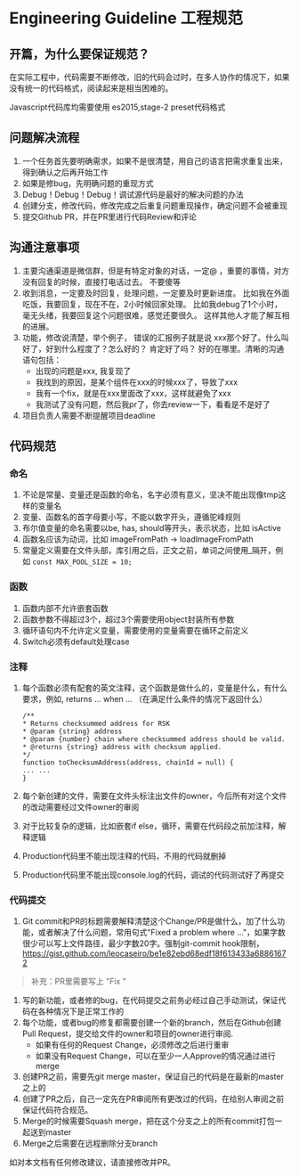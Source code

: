# Engineering Guideline 工程规范

## 开篇，为什么要保证规范？
在实际工程中，代码需要不断修改，旧的代码会过时，在多人协作的情况下，如果没有统一的代码格式，阅读起来是相当困难的。

Javascript代码库均需要使用 es2015,stage-2 preset代码格式

## 问题解决流程
1. 一个任务首先要明确需求，如果不是很清楚，用自己的语言把需求重复出来，得到确认之后再开始工作
1. 如果是修bug，先明确问题的重现方式
1. Debug！Debug！Debug！调试源代码是最好的解决问题的办法
1. 创建分支，修改代码，修改完成之后重复问题重现操作，确定问题不会被重现
1. 提交Github  PR，并在PR里进行代码Review和评论

## 沟通注意事项
1. 主要沟通渠道是微信群，但是有特定对象的对话，一定@ ，重要的事情，对方没有回复的时候，直接打电话过去。 不要傻等
1. 收到消息，一定要及时回复，处理问题，一定要及时更新进度。 比如我在外面吃饭，我要回复，现在不在，2小时候回家处理。 比如我debug了1个小时，毫无头绪，我要回复这个问题很难，感觉还要很久。 这样其他人才能了解互相的进展。
1. 功能，修改说清楚，举个例子， 错误的汇报例子就是说 xxx那个好了。什么叫好了，好到什么程度了？怎么好的？ 肯定好了吗？ 好的在哪里。清晰的沟通语句包括：
    - 出现的问题是xxx, 我复现了
    - 我找到的原因，是某个组件在xxx的时候xxx了，导致了xxx
    - 我有一个fix，就是在xxx里面改了xxx，这样就避免了xxx
    - 我测试了没有问题，然后我pr了，你去review一下，看看是不是好了
1. 项目负责人需要不断提醒项目deadline

## 代码规范
### 命名
1. 不论是常量、变量还是函数的命名，名字必须有意义，坚决不能出现像tmp这样的变量名
1. 变量、函数名的首字母要小写，不能以数字开头，遵循驼峰规则
1. 布尔值变量的命名需要以be, has, should等开头，表示状态，比如 isActive
1. 函数名应该为动词，比如 imageFromPath -> loadImageFromPath
1. 常量定义需要在文件头部，库引用之后，正文之前，单词之间使用_隔开，例如
    `const MAX_POOL_SIZE = 10;`

### 函数
1. 函数内部不允许嵌套函数
1. 函数参数不得超过3个，超过3个需要使用object封装所有参数
1. 循环语句内不允许定义变量，需要使用的变量需要在循环之前定义
1. Switch必须有default处理case

### 注释
1. 每个函数必须有配套的英文注释，这个函数是做什么的，变量是什么，有什么要求，例如, returns ... when ... （在满足什么条件的情况下返回什么）
    ```
    /**
    * Returns checksummed address for RSK
    * @param {string} address
    * @param {number} chain where checksummed address should be valid.
    * @returns {string} address with checksum applied.
    */
    function toChecksumAddress(address, chainId = null) {
    ... ...
    }
    ```

1. 每个新创建的文件，需要在文件头标注出文件的owner，今后所有对这个文件的改动需要经过文件owner的审阅
1. 对于比较复杂的逻辑，比如嵌套if else，循环，需要在代码段之前加注释，解释逻辑
1. Production代码里不能出现注释的代码，不用的代码就删掉
1. Production代码里不能出现console.log的代码，调试的代码测试好了再提交

### 代码提交
1. Git commit和PR的标题需要解释清楚这个Change/PR是做什么，加了什么功能，或者解决了什么问题，常用句式"Fixed a problem where ..."，如果字数很少可以写上文件路径，最少字数20字。强制git-commit hook限制，https://gist.github.com/leocaseiro/be1e82ebd68edf18f613433a68861672
> 补充：PR里需要写上 "Fix <Issue Number>"
1. 写的新功能，或者修的bug，在代码提交之前务必经过自己手动测试，保证代码在各种情况下是正常工作的
1. 每个功能，或者bug的修复都需要创建一个新的branch，然后在Github创建Pull Request，提交给文件的owner和项目的owner进行审阅.
    - 如果有任何的Request Change，必须修改之后进行重审
    - 如果没有Request Change，可以在至少一人Approve的情况通过进行merge
1. 创建PR之前，需要先git merge master，保证自己的代码是在最新的master之上的
1. 创建了PR之后，自己一定先在PR审阅所有更改过的代码，在给别人审阅之前保证代码符合规范。
1. Merge的时候需要Squash merge，把在这个分支之上的所有commit打包一起送到master
1. Merge之后需要在远程删除分支branch


如对本文档有任何修改建议，请直接修改并PR。
